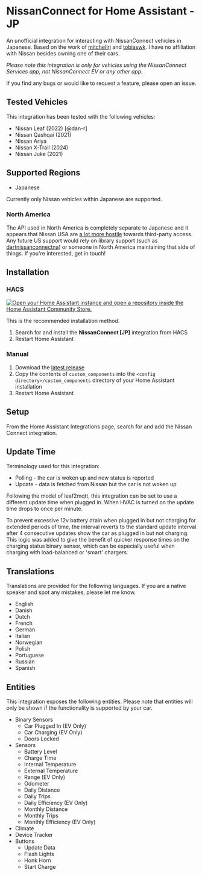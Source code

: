 # NissanConnect for Home Assistant - JP

An unofficial integration for interacting with NissanConnect vehicles in Japanese. Based on the work of [mitchellrj](https://github.com/mitchellrj/kamereon-python) and [tobiaswk](https://github.com/Tobiaswk/dartnissanconnect). I have no affiliation with Nissan besides owning one of their cars.

_Please note this integration is only for vehicles using the NissanConnect Services app, not NissanConnect EV or any other app._

If you find any bugs or would like to request a feature, please open an issue.

## Tested Vehicles

This integration has been tested with the following vehicles:

- Nissan Leaf (2022) [@dan-r]
- Nissan Qashqai (2021)
- Nissan Ariya
- Nissan X-Trail (2024)
- Nissan Juke (2021)

## Supported Regions

- Japanese

Currently only Nissan vehicles within Japanese are supported.

### North America

The API used in North America is completely separate to Japanese and it appears that Nissan USA are [a lot more hostile](https://tobis.dk/blog/the-farce-of-nissanconnect-north-america/) towards third-party access. Any future US support would rely on library support (such as [dartnissanconnectna](https://gitlab.com/tobiaswkjeldsen/dartnissanconnectna)) or someone in North America maintaining that side of things. If you're interested, get in touch!

## Installation

### HACS

[![Open your Home Assistant instance and open a repository inside the Home Assistant Community Store.](https://my.home-assistant.io/badges/hacs_repository.svg)](https://my.home-assistant.io/redirect/hacs_repository/?owner=dan-r&repository=HomeAssistant-NissanConnect&category=integration)

This is the recommended installation method.

1. Search for and install the **NissanConnect [JP]** integration from HACS
2. Restart Home Assistant

### Manual

1. Download the [latest release](https://github.com/dan-r/HomeAssistant-NissanConnect/releases)
2. Copy the contents of `custom_components` into the `<config directory>/custom_components` directory of your Home Assistant installation
3. Restart Home Assistant

## Setup

From the Home Assistant Integrations page, search for and add the Nissan Connect integration.

## Update Time

Terminology used for this integration:

- Polling - the car is woken up and new status is reported
- Update - data is fetched from Nissan but the car is not woken up

Following the model of leaf2mqtt, this integration can be set to use a different update time when plugged in. When HVAC is turned on the update time drops to once per minute.

To prevent excessive 12v battery drain when plugged in but not charging for extended periods of time, the interval reverts to the standard update interval after 4 consecutive updates show the car as plugged in but not charging.
This logic was added to give the benefit of quicker response times on the charging status binary sensor, which can be especially useful when charging with load-balanced or 'smart' chargers.

## Translations

Translations are provided for the following languages. If you are a native speaker and spot any mistakes, please let me know.

- English
- Danish
- Dutch
- French
- German
- Italian
- Norwegian
- Polish
- Portuguese
- Russian
- Spanish

## Entities

This integration exposes the following entities. Please note that entities will only be shown if the functionality is supported by your car.

- Binary Sensors
  - Car Plugged In (EV Only)
  - Car Charging (EV Only)
  - Doors Locked
- Sensors
  - Battery Level
  - Charge Time
  - Internal Temperature
  - External Temperature
  - Range (EV Only)
  - Odometer
  - Daily Distance
  - Daily Trips
  - Daily Efficiency (EV Only)
  - Monthly Distance
  - Monthly Trips
  - Monthly Efficiency (EV Only)
- Climate
- Device Tracker
- Buttons
  - Update Data
  - Flash Lights
  - Honk Horn
  - Start Charge

